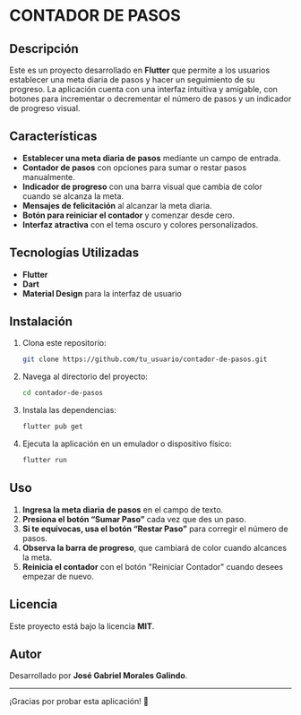 # CONTADOR DE PASOS

## Descripción
Este es un proyecto desarrollado en **Flutter** que permite a los usuarios establecer una meta diaria de pasos y hacer un seguimiento de su progreso. La aplicación cuenta con una interfaz intuitiva y amigable, con botones para incrementar o decrementar el número de pasos y un indicador de progreso visual.

## Características
- **Establecer una meta diaria de pasos** mediante un campo de entrada.
- **Contador de pasos** con opciones para sumar o restar pasos manualmente.
- **Indicador de progreso** con una barra visual que cambia de color cuando se alcanza la meta.
- **Mensajes de felicitación** al alcanzar la meta diaria.
- **Botón para reiniciar el contador** y comenzar desde cero.
- **Interfaz atractiva** con el tema oscuro y colores personalizados.

## Tecnologías Utilizadas
- **Flutter**
- **Dart**
- **Material Design** para la interfaz de usuario

## Instalación
1. Clona este repositorio:
   ```sh
   git clone https://github.com/tu_usuario/contador-de-pasos.git
   ```
2. Navega al directorio del proyecto:
   ```sh
   cd contador-de-pasos
   ```
3. Instala las dependencias:
   ```sh
   flutter pub get
   ```
4. Ejecuta la aplicación en un emulador o dispositivo físico:
   ```sh
   flutter run
   ```

## Uso
1. **Ingresa la meta diaria de pasos** en el campo de texto.
2. **Presiona el botón “Sumar Paso”** cada vez que des un paso.
3. **Si te equivocas, usa el botón “Restar Paso”** para corregir el número de pasos.
4. **Observa la barra de progreso**, que cambiará de color cuando alcances la meta.
5. **Reinicia el contador** con el botón "Reiniciar Contador" cuando desees empezar de nuevo.


## Licencia
Este proyecto está bajo la licencia **MIT**.

## Autor
Desarrollado por **José Gabriel Morales Galindo**.

---
¡Gracias por probar esta aplicación! 🚀


